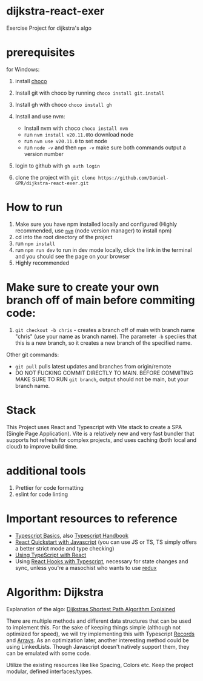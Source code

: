 # dijkstra-react-exer

Exercise Project for dijkstra's algo

# prerequisites

for Windows:

1. install [choco](https://chocolatey.org/install)
2. Install git with choco by running `choco install git.install`
3. Install gh with choco `choco install gh`
4. Install and use nvm:

   - Install nvm with choco `choco install nvm`
   - run `nvm install v20.11.0`to download node
   - run `nvm use v20.11.0` to set node
   - run `node -v` and then `npm -v` make sure both commands output a version number

5. login to github with `gh auth login`
6. clone the project with `git clone https://github.com/Daniel-GPR/dijkstra-react-exer.git`

# How to run

1. Make sure you have npm installed locally and configured (Highly recommended, use [`nvm`](https://www.freecodecamp.org/news/node-version-manager-nvm-install-guide/) (node version manager) to install npm)
2. cd into the root directory of the project
3. run `npm install`
4. run `npm run dev` to run in dev mode locally, click the link in the terminal and you should see the page on your browser
5. Highly recommended

# Make sure to create your own branch off of main before commiting code:

1. `git checkout -b chris` - creates a branch off of main with branch name "chris" (use your name as branch name). The parameter `-b` speciies that this is a new branch, so it creates a new branch of the specified name.

Other git commands:

- `git pull` pulls latest updates and branches from origin/remote
- DO NOT FUCKING COMMIT DIRECTLY TO MAIN. BEFORE COMMITING MAKE SURE TO RUN `git branch`, output should not be main, but your branch name.

# Stack

This Project uses React and Typescript with Vite stack to create a SPA (Single Page Application). Vite is a relatively new and very fast bundler that supports hot refresh for complex projects, and uses caching (both local and cloud) to improve build time.

# additional tools

1. Prettier for code formatting
2. eslint for code linting

# Important resources to reference

- [Typescript Basics](https://www.typescriptlang.org/docs/handbook/2/basic-types.html), also [Typescript Handbook](https://www.typescriptlang.org/docs/handbook/intro.html)
- [React Quickstart with Javascript](https://react.dev/learn) (you can use JS or TS, TS simply offers a better strict mode and type checking)
- [Using TypeScript with React](https://react.dev/learn/typescript)
- Using [React Hooks with Typescript](https://react-typescript-cheatsheet.netlify.app/docs/basic/getting-started/hooks/), necessary for state changes and sync, unless you're a masochist who wants to use [redux](https://react-redux.js.org/)

# Algorithm: Dijkstra

Explanation of the algo: [Dijkstras Shortest Path Algorithm Explained](https://www.youtube.com/watch?v=bZkzH5x0SKU)

There are multiple methods and different data structures that can be used to implement this.
For the sake of keeping things simple (although not optimized for speed), we will try implementing this with Typescript [Records](https://refine.dev/blog/typescript-record-type/#introduction) and [Arrays](https://www.w3schools.com/typescript/typescript_arrays.php).
As an optimization later, another interesting method could be using LinkedLists. Though Javascript doesn't natively support them, they can be emulated with some code.

Utilize the existing resources like like Spacing, Colors etc.
Keep the project modular, defined interfaces/types.
